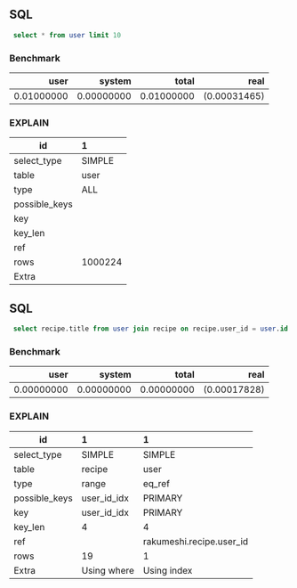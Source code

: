## SQL
```sql
 select * from user limit 10

```

### Benchmark
| user       | system     | total      | real         |
| ----------:| ----------:| ----------:| ------------:|
| 0.01000000 | 0.00000000 | 0.01000000 | (0.00031465) |

### EXPLAIN
|id           |1      |
|-------------|:------|
|select_type  |SIMPLE |
|table        |user   |
|type         |ALL    |
|possible_keys|       |
|key          |       |
|key_len      |       |
|ref          |       |
|rows         |1000224|
|Extra        |       |
## SQL
```sql
 select recipe.title from user join recipe on recipe.user_id = user.id where user.id < 100

```

### Benchmark
| user       | system     | total      | real         |
| ----------:| ----------:| ----------:| ------------:|
| 0.00000000 | 0.00000000 | 0.00000000 | (0.00017828) |

### EXPLAIN
|id           |1          |1                       |
|-------------|:----------|:-----------------------|
|select_type  |SIMPLE     |SIMPLE                  |
|table        |recipe     |user                    |
|type         |range      |eq_ref                  |
|possible_keys|user_id_idx|PRIMARY                 |
|key          |user_id_idx|PRIMARY                 |
|key_len      |4          |4                       |
|ref          |           |rakumeshi.recipe.user_id|
|rows         |19         |1                       |
|Extra        |Using where|Using index             |
